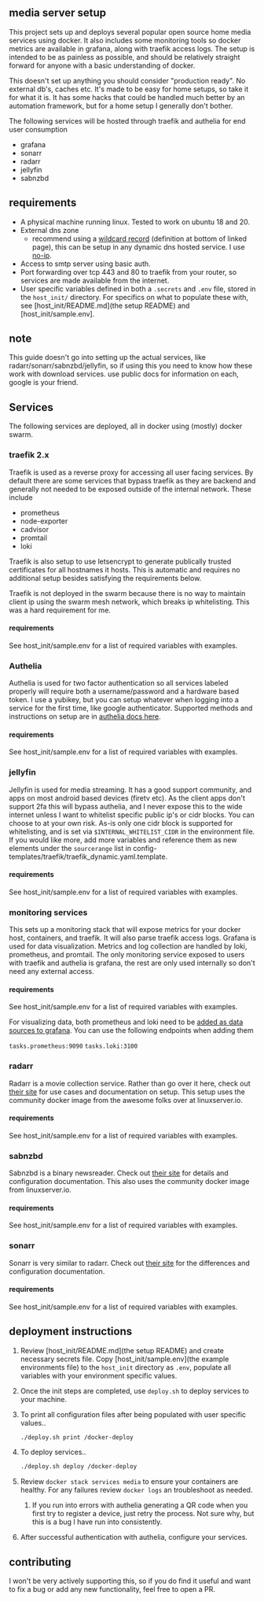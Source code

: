 ## media server setup

This project sets up and deploys several popular open source home media services using docker.  It also includes some monitoring tools so docker metrics are available in grafana, along with traefik access logs.  The setup is intended to be as painless as possible, and should be relatively straight forward for anyone with a basic understanding of docker.

This doesn't set up anything you should consider "production ready".  No external db's, caches etc.  It's made to be easy for home setups, so take it for what it is.  It has some hacks that could be handled much better by an automation framework, but for a home setup I generally don't bother.

The following services will be hosted through traefik and authelia for end user consumption
* grafana
* sonarr
* radarr
* jellyfin
* sabnzbd

## requirements

* A physical machine running linux.  Tested to work on ubuntu 18 and 20.
* External dns zone
    * recommend using a [wildcard record](https://www.noip.com/support/knowledgebase/how-to-configure-your-no-ip-hostname/) (definition at bottom of linked page), this can be setup in any dynamic dns hosted service.  I use [no-ip](https://www.noip.com/).
* Access to smtp server using basic auth.
* Port forwarding over tcp 443 and 80 to traefik from your router, so services are made available from the internet.
* User specific variables defined in both a `.secrets` and `.env` file, stored in the `host_init/` directory.  For specifics on what to populate these with, see [host_init/README.md](the setup README) and [host_init/sample.env].

## note

This guide doesn't go into setting up the actual services, like radarr/sonarr/sabnzbd/jellyfin, so if using this you need to know how these work with download services. use public docs for information on each, google is your friend.

## Services

The following services are deployed, all in docker using (mostly) docker swarm.

### traefik 2.x

Traefik is used as a reverse proxy for accessing all user facing services.  By default there are some services that bypass traefik as they are backend and generally not needed to be exposed outside of the internal network.  These include
* prometheus
* node-exporter
* cadvisor
* promtail
* loki

Traefik is also setup to use letsencrypt to generate publically trusted certificates for all hostnames it hosts.  This is automatic and requires no additional setup besides satisfying the requirements below.

Traefik is not deployed in the swarm because there is no way to maintain client ip using the swarm mesh network, which breaks ip whitelisting.  This was a hard requirement for me.

#### requirements

See host_init/sample.env for a list of required variables with examples.

### Authelia

Authelia is used for two factor authentication so all services labeled properly will require both a username/password and a hardware based token.  I use a yubikey, but you can setup whatever when logging into a service for the first time, like google authenticator.  Supported methods and instructions on setup are in [authelia docs here](https://www.authelia.com/docs/features/2fa/).

#### requirements

See host_init/sample.env for a list of required variables with examples.

### jellyfin

Jellyfin is used for media streaming.  It has a good support community, and apps on most android based devices (firetv etc).  As the client apps don't support 2fa this will bypass authelia, and I never expose this to the wide internet unless I want to whitelist specific public ip's or cidr blocks.  You can choose to at your own risk.  As-is only one cidr block is supported for whitelisting, and is set via `$INTERNAL_WHITELIST_CIDR` in the environment file.  If you would like more, add more variables and reference them as new elements under the `sourcerange` list in config-templates/traefik/traefik_dynamic.yaml.template.

#### requirements

See host_init/sample.env for a list of required variables with examples.

### monitoring services

This sets up a monitoring stack that will expose metrics for your docker host, containers, and traefik.  It will also parse traefik access logs.  Grafana is used for data visualization.  Metrics and log collection are handled by loki, prometheus, and promtail.  The only monitoring service exposed to users with traefik and authelia is grafana, the rest are only used internally so don't need any external access.

#### requirements

See host_init/sample.env for a list of required variables with examples.

For visualizing data, both prometheus and loki need to be [added as data sources to grafana](https://grafana.com/docs/grafana/latest/datasources/add-a-data-source/).  You can use the following endpoints when adding them

`tasks.prometheus:9090`
`tasks.loki:3100`

### radarr

Radarr is a movie collection service.  Rather than go over it here, check out [their site](https://radarr.video/) for use cases and documentation on setup.  This setup uses the community docker image from the awesome folks over at linuxserver.io.

#### requirements

See host_init/sample.env for a list of required variables with examples.

### sabnzbd

Sabnzbd is a binary newsreader.  Check out [their site](https://sabnzbd.org/) for details and configuration documentation.  This also uses the community docker image from linuxserver.io.

#### requirements

See host_init/sample.env for a list of required variables with examples.

### sonarr

Sonarr is very similar to radarr.  Check out [their site](https://sonarr.tv/) for the differences and configuration documentation.

#### requirements

See host_init/sample.env for a list of required variables with examples.

## deployment instructions

1. Review [host_init/README.md](the setup README) and create necessary secrets file. Copy [host_init/sample.env](the example environments file) to the `host_init` directory as `.env`, populate all variables with your environment specific values.
1. Once the init steps are completed, use `deploy.sh` to deploy services to your machine.
1. To print all configuration files after being populated with user specific values..
    ```bash
    ./deploy.sh print /docker-deploy 
    ```

1. To deploy services..
    ```bash
    ./deploy.sh deploy /docker-deploy
    ```
1. Review `docker stack services media` to ensure your containers are healthy. For any failures review `docker logs` an troubleshoot as needed.
    1. If you run into errors with authelia generating a QR code when you first try to register a device, just retry the process.  Not sure why, but this is a bug I have run into consistently.
1. After successful authentication with authelia, configure your services.


## contributing

I won't be very actively supporting this, so if you do find it useful and want to fix a bug or add any new functionality, feel free to open a PR.